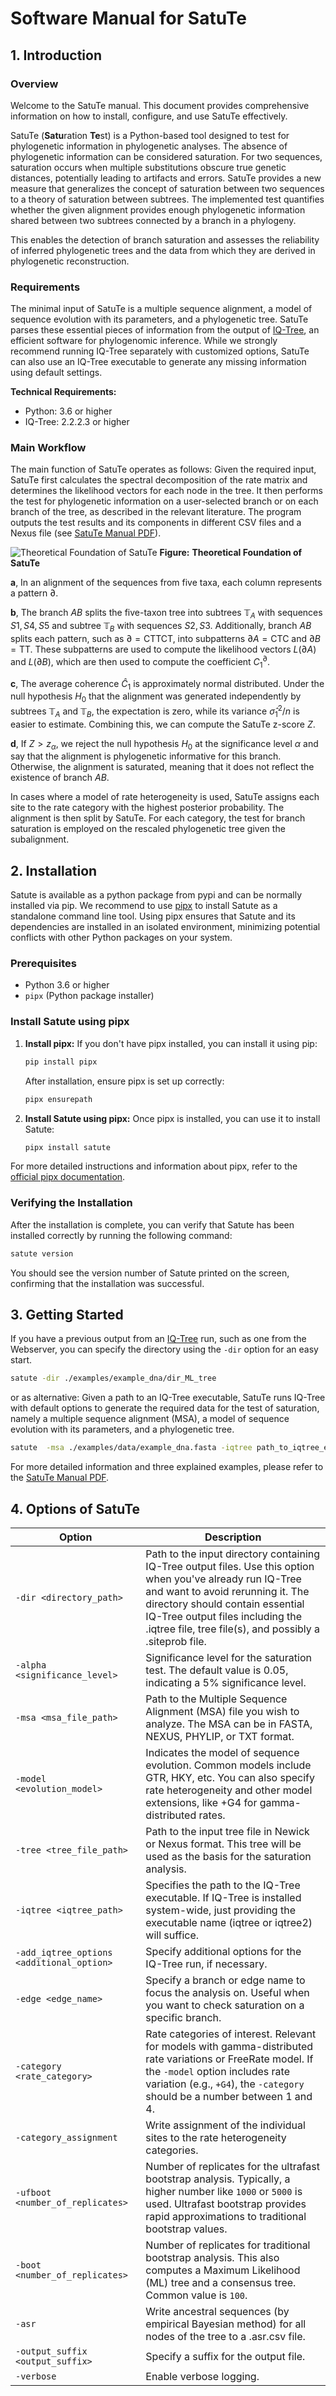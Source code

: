 # Software Manual for SatuTe

## 1. Introduction

### Overview

Welcome to the SatuTe manual. This document provides comprehensive information on how to install, configure, and use SatuTe effectively.

SatuTe (**Satu**ration **Te**st) is a Python-based tool designed to test for phylogenetic information in phylogenetic analyses. The absence of phylogenetic information can be considered saturation. For two sequences, saturation occurs when multiple substitutions obscure true genetic distances, potentially leading to artifacts and errors. SatuTe provides a new measure that generalizes the concept of saturation between two sequences to a theory of saturation between subtrees. The implemented test quantifies whether the given alignment provides enough phylogenetic information shared between two subtrees connected by a branch in a phylogeny.

This enables the detection of branch saturation and assesses the reliability of inferred phylogenetic trees and the data from which they are derived in phylogenetic reconstruction.

### Requirements

The minimal input of SatuTe is a multiple sequence alignment, a model of sequence evolution with its parameters, and a phylogenetic tree. SatuTe parses these essential pieces of information from the output of [IQ-Tree](http://www.iqtree.org/), an efficient software for phylogenomic inference. While we strongly recommend running IQ-Tree separately with customized options, SatuTe can also use an IQ-Tree executable to generate any missing information using default settings.

**Technical Requirements:**

- Python: 3.6 or higher
- IQ-Tree: 2.2.2.3 or higher

### Main Workflow

The main function of SatuTe operates as follows: Given the required input, SatuTe first calculates the spectral decomposition of the rate matrix and determines the likelihood vectors for each node in the tree. It then performs the test for phylogenetic information on a user-selected branch or on each branch of the tree, as described in the relevant literature. The program outputs the test results and its components in different CSV files and a Nexus file (see [SatuTe Manual PDF](./docs/SatuTe_Manual.pdf)).

![Theoretical Foundation of SatuTe](./docs/figure_1_2024_08_02.png)
**Figure:** **Theoretical Foundation of SatuTe**

**a**, In an alignment of the sequences from five taxa, each column represents a pattern $\partial$.

**b**, The branch $AB$ splits the five-taxon tree into subtrees $\mathbb{T}_A$ with sequences $S1,S4,S5$ and subtree $\mathbb{T}_B$ with sequences $S2, S3$. Additionally, branch $AB$ splits each pattern, such as $\partial = \text{CTTCT}$, into subpatterns ${\partial A=\text{CTC}}$ and ${\partial B=\text{TT}}$. These subpatterns are used to compute the likelihood vectors ${{L}(\partial A)}$ and ${{L}(\partial B)}$, which are then used to compute the coefficient $C^\partial_1$.

**c**, The average coherence $\hat{C}_1$ is approximately normal distributed. Under the null hypothesis $H_0$ that the alignment was generated independently by subtrees $\mathbb{T}_A$ and $\mathbb{T}_B$, the expectation is zero, while its variance $\hat{\sigma}^2_1/n$ is easier to estimate. Combining this, we can compute the SatuTe z-score $Z$.

**d**, If $Z>z_\alpha$, we reject the null hypothesis $H_0$ at the significance level $\alpha$ and say that the alignment is phylogenetic informative for this branch. Otherwise, the alignment is saturated, meaning that it does not reflect the existence of branch $AB$.

In cases where a model of rate heterogeneity is used, SatuTe assigns each site to the rate category with the highest posterior probability. The alignment is then split by SatuTe. For each category, the test for branch saturation is employed on the rescaled phylogenetic tree given the subalignment.

## 2. Installation

Satute is available as a python package from pypi and can be normally installed via pip.
We recommend to use [pipx](https://pipx.pypa.io/stable/) to install Satute as a standalone command line tool. Using pipx ensures that Satute and its dependencies are installed in an isolated environment, minimizing potential conflicts with other Python packages on your system.

### Prerequisites

- Python 3.6 or higher
- `pipx` (Python package installer)

### Install Satute using pipx

1. **Install pipx:**  If you don't have pipx installed, you can install it using pip:

    ```bash
    pip install pipx
    ```

    After installation, ensure pipx is set up correctly:

    ```bash
    pipx ensurepath
    ```

2. **Install Satute using pipx:**  Once pipx is installed, you can use it to install Satute:

    ```bash
    pipx install satute
    ```

For more detailed instructions and information about pipx, refer to the [official pipx documentation](https://pipxproject.github.io/pipx/).

### Verifying the Installation

After the installation is complete, you can verify that Satute has been installed correctly by running the following command:

```bash
satute version
```

You should see the version number of Satute printed on the screen, confirming that the installation was successful.

## 3. Getting Started

If you have a previous output from an [IQ-Tree](http://www.iqtree.org/) run, such as one from the Webserver, you can specify the directory using the `-dir` option for an easy start.

```bash
satute -dir ./examples/example_dna/dir_ML_tree
```

or as alternative: Given a path to an IQ-Tree executable, SatuTe runs IQ-Tree with default options to generate the required data for the test of saturation, namely a multiple sequence alignment (MSA), a model of sequence evolution with its parameters, and a phylogenetic tree.

```bash
satute  -msa ./examples/data/example_dna.fasta -iqtree path_to_iqtree_exe
```
  
For more detailed information and three explained examples, please refer to the [SatuTe Manual PDF](./docs/SatuTe_Manual.pdf).

## 4. Options of SatuTe

| Option | Description  |
| ------------ | ----------------------------------------------------------- |
| `-dir <directory_path>` | Path to the input directory containing IQ-Tree output files. Use this option when you've already run IQ-Tree and want to avoid rerunning it. The directory should contain essential IQ-Tree output files including the .iqtree file, tree file(s), and possibly a .siteprob file. |
| `-alpha <significance_level>` | Significance level for the saturation test. The default value is 0.05, indicating a 5% significance level. |
| `-msa <msa_file_path>` | Path to the Multiple Sequence Alignment (MSA) file you wish to analyze. The MSA can be in FASTA, NEXUS, PHYLIP, or TXT format. |
| `-model <evolution_model>` | Indicates the model of sequence evolution. Common models include GTR, HKY, etc. You can also specify rate heterogeneity and other model extensions, like +G4 for gamma-distributed rates. |
| `-tree <tree_file_path>` | Path to the input tree file in Newick or Nexus format. This tree will be used as the basis for the saturation analysis. |
| `-iqtree <iqtree_path>` | Specifies the path to the IQ-Tree executable. If IQ-Tree is installed system-wide, just providing the executable name (iqtree or iqtree2) will suffice. |
| `-add_iqtree_options <additional_option>` | Specify additional options for the IQ-Tree run, if necessary. |
| `-edge <edge_name>` | Specify a branch or edge name to focus the analysis on. Useful when you want to check saturation on a specific branch. |
| `-category <rate_category>` | Rate categories of interest. Relevant for models with gamma-distributed rate variations or FreeRate model. If the `-model` option includes rate variation (e.g., `+G4`), the `-category` should be a number between 1 and 4. |
| `-category_assignment` | Write assignment of the individual sites to the rate heterogeneity categories. |
| `-ufboot <number_of_replicates>` | Number of replicates for the ultrafast bootstrap analysis. Typically, a higher number like `1000` or `5000` is used. Ultrafast bootstrap provides rapid approximations to traditional bootstrap values. |
| `-boot <number_of_replicates>` | Number of replicates for traditional bootstrap analysis. This also computes a Maximum Likelihood (ML) tree and a consensus tree. Common value is `100`. |
| `-asr` | Write ancestral sequences (by empirical Bayesian method) for all nodes of the tree to a .asr.csv file. |
| `-output_suffix <output_suffix>` | Specify a suffix for the output file. |
| `-verbose` | Enable verbose logging. |
